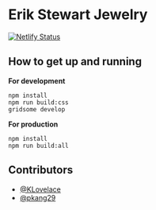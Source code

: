 # Erik Stewart Jewelry
[![Netlify Status](https://api.netlify.com/api/v1/badges/f6d94153-3443-4f0b-b566-2e9a5cb1c202/deploy-status)](https://app.netlify.com/sites/erikstewart/deploys)

## How to get up and running
**For development**
```
npm install
npm run build:css
gridsome develop
```
**For production**
```
npm install
npm run build:all
```

## Contributors
- [@KLovelace](https://dribbble.com/lovelacekn)
- [@pkang29](https://github.com/paulkangdev)
